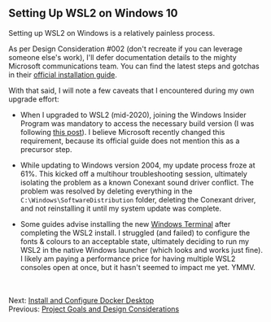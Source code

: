 ## Setting Up WSL2 on Windows 10
Setting up WSL2 on Windows is a relatively painless process. 

As per Design Consideration #002 (don't recreate if you can leverage someone else's work), I'll defer documentation details to the mighty Microsoft communications team. You can find the latest steps and gotchas in their [official installation guide](https://docs.microsoft.com/en-us/windows/wsl/install-win10).

With that said, I will note a few caveats that I encountered during my own upgrade effort:
* When I upgraded to WSL2 (mid-2020), joining the Windows Insider Program was mandatory to access the necessary build version (I was following [this post](https://char.gd/blog/2019/windows-web-dev-with-wsl2)). I believe Microsoft recently changed this requirement, because its official guide does not mention this as a precursor step.

* While updating to Windows version 2004, my update process froze at 61%. This kicked off a multihour troubleshooting session, ultimately isolating the problem as a known Conexant sound driver conflict. The problem was resolved by deleting everything in the `C:\Windows\SoftwareDistribution` folder, deleting the Conexant driver, and not reinstalling it until my system update was complete.

* Some guides advise installing the new [Windows Terminal](https://www.microsoft.com/en-ca/p/windows-terminal/9n0dx20hk701) after completing the WSL2 install. I struggled (and failed) to configure the fonts & colours to an acceptable state, ultimately deciding to run my WSL2 in the native Windows launcher (which looks and works just fine). 
<br>I likely am paying a performance price for having multiple WSL2 consoles open at once, but it hasn't seemed to impact me yet. YMMV. 

<br><br>
Next: [Install and Configure Docker Desktop](./04-install-and-configure-docker.md)<br>
Previous: [Project Goals and Design Considerations](./02-project-goals-and-design-considerations.md)

